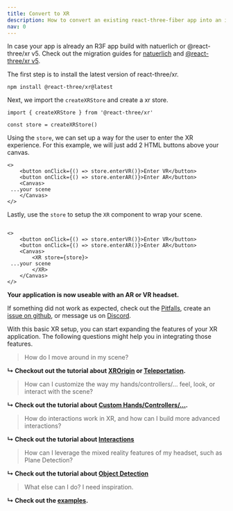 ```yaml
---
title: Convert to XR
description: How to convert an existing react-three-fiber app into an interactive immersive experience.
nav: 0
---
```


In case your app is already an R3F app build with natuerlich or @react-three/xr v5. Check out the migration guides for [natuerlich](../migration/from-natuerlich.md) and [@react-three/xr v5](../migration/from-react-three-xr-5.md).

The first step is to install the latest version of react-three/xr.

```
npm install @react-three/xr@latest
```

Next, we import the `createXRStore` and create a xr store.

```tsx
import { createXRStore } from '@react-three/xr'

const store = createXRStore()
```

Using the `store`, we can set up a way for the user to enter the XR experience. For this example, we will just add 2 HTML buttons above your canvas.

```tsx
<>
    <button onClick={() => store.enterVR()}>Enter VR</button>
    <button onClick={() => store.enterAR()}>Enter AR</button>
    <Canvas>
 ...your scene
    </Canvas>
</>
```

Lastly, use the `store` to setup the `XR` component to wrap your scene. 

```tsx

<>
    <button onClick={() => store.enterVR()}>Enter VR</button>
    <button onClick={() => store.enterAR()}>Enter AR</button>
    <Canvas>
        <XR store={store}>
 ...your scene
        </XR>
    </Canvas>
</>
```

**Your application is now useable with an AR or VR headset.**

If something did not work as expected, check out the [Pitfalls](../advanced/pitfalls.md), create an [issue on github](https://github.com/pmndrs/react-xr/issues), or message us on [Discord](https://discord.gg/poimandres).

With this basic XR setup, you can start expanding the features of your XR application. The following questions might help you in integrating those features. 

> How do I move around in my scene?

**↳ Checkout out the tutorial about [XROrigin](../tutorials/origin.md) or [Teleportation](../tutorials/teleport.md).**

> How can I customize the way my hands/controllers/... feel, look, or interact with the scene?

**↳ Check out the tutorial about [Custom Hands/Controllers/...](../tutorials/custom-inputs.md).**

> How do interactions work in XR, and how can I build more advanced interactions?

**↳ Check out the tutorial about [Interactions](../tutorials/interactions.md)**

> How can I leverage the mixed reality features of my headset, such as Plane Detection?

**↳ Check out the tutorial about [Object Detection](../tutorials/object-detection.md)**

> What else can I do? I need inspiration.

**↳ Check out the [examples](./examples.md).**

